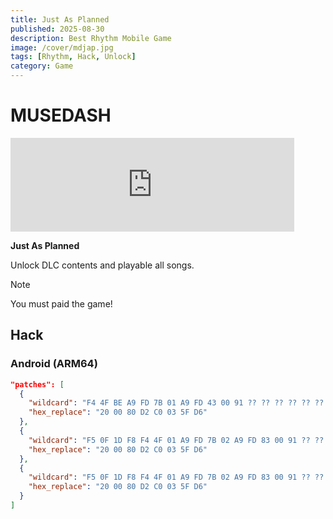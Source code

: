 ```yaml
---
title: Just As Planned
published: 2025-08-30
description: Best Rhythm Mobile Game
image: /cover/mdjap.jpg
tags: [Rhythm, Hack, Unlock]
category: Game
---
```


# MUSEDASH

<iframe width="90%" src="https://youtube.com/embed/K_3LiLv8ya4?si=tCdAUz01u2sKVYZo" title="Game Trailer" frameborder="0" allow="accelerometer; autoplay; clipboard-write; encrypted-media; gyroscope; picture-in-picture; web-share" allowfullscreen></iframe>

**Just As Planned**

Unlock DLC contents and playable all songs.

> [!NOTE]
> You must paid the game!

## Hack

### Android (ARM64)

```json
"patches": [
  {
    "wildcard": "F4 4F BE A9 FD 7B 01 A9 FD 43 00 91 ?? ?? ?? ?? ?? ?? ?? ?? E8 00 00 37 ?? ?? ?? ?? ?? ?? ?? ?? 00 01 40 B9 ?? ?? ?? ?? E8 03 00 32 68 ?? ?? 39 ?? ?? ?? ?? ?? ?? ?? ?? 60 02 40 F9 ?? ?? ?? ?? ?? ?? ?? ?? 08 E0 40 B9 48 00 00 35 ?? ?? ?? ?? ?? ?? ?? ?? ?? ?? ?? ?? E8 00 00 35 ?? ?? ?? ?? ?? ?? ?? ?? 00 01 40 B9 ?? ?? ?? ?? E8 03 00 32 88 ?? ?? 39 60 02 40 F9 ?? ?? ?? ?? ?? ?? ?? ?? 08 E0 40 B9 68 00 00 35 ?? ?? ?? ?? 60 02 40 F9 ?? ?? ?? ?? ?? ?? ?? ?? ?? ?? ?? ?? ?? ?? ?? ?? ?? ?? ?? ?? 08 E0 40 B9 ?? ?? ?? ?? ?? ?? ?? ?? 21 00 00 94 ?? ?? ?? ?? 60 02 40 F9 ?? ?? ?? ?? ?? ?? ?? ?? 08 E0 40 B9 ?? ?? ?? ?? ?? ?? ?? ?? ?? ?? ?? ?? ?? ?? ?? ?? 69 02 40 F9 ?? ?? ?? ?? F4 03 00 AA ?? ?? ?? ?? 08 01 40 F9",
    "hex_replace": "20 00 80 D2 C0 03 5F D6"
  },
  {
    "wildcard": "F5 0F 1D F8 F4 4F 01 A9 FD 7B 02 A9 FD 83 00 91 ?? ?? ?? ?? ?? ?? ?? ?? E8 00 00 37 ?? ?? ?? ?? ?? ?? ?? ?? 00 01 40 B9 ?? ?? ?? ?? E8 03 00 32 ?? ?? ?? ?? ?? ?? ?? ?? ?? ?? ?? ?? 80 02 40 F9 ?? ?? ?? ?? 40 04 00 B4 ?? ?? ?? ?? ?? ?? ?? ?? E2 03 1F AA A1 02 40 F9 ?? ?? ?? ?? ?? ?? ?? ?? ?? ?? ?? ?? E2 03 1F AA 61 02 40 F9 ?? ?? ?? ?? ?? ?? ?? ?? 80 02 40 F9 ?? ?? ?? ?? ?? ?? ?? ?? A1 02 40 F9 E2 03 1F AA",
    "hex_replace": "20 00 80 D2 C0 03 5F D6"
  },
  {
    "wildcard": "F5 0F 1D F8 F4 4F 01 A9 FD 7B 02 A9 FD 83 00 91 ?? ?? ?? ?? ?? ?? ?? ?? E8 00 00 37 ?? ?? ?? ?? ?? ?? ?? ?? 00 01 40 B9 ?? ?? ?? ?? E8 03 00 32 ?? ?? ?? ?? ?? ?? ?? ?? ?? ?? ?? ?? ?? ?? ?? ?? ?? ?? ?? ?? 88 00 08 36 ?? ?? ?? ?? 48 00 00 35 ?? ?? ?? ?? ?? ?? ?? ?? C0 00 00 36 ?? ?? ?? ?? ?? ?? ?? ?? E0 03 00 32 ?? ?? ?? ?? C0 03 5F D6 ?? ?? ?? ?? ?? ?? ?? ?? ?? ?? ?? ?? ?? ?? ?? ?? 88 00 08 36 08 E0 40 B9 48 00 00 35",
    "hex_replace": "20 00 80 D2 C0 03 5F D6"
  }
]
```
